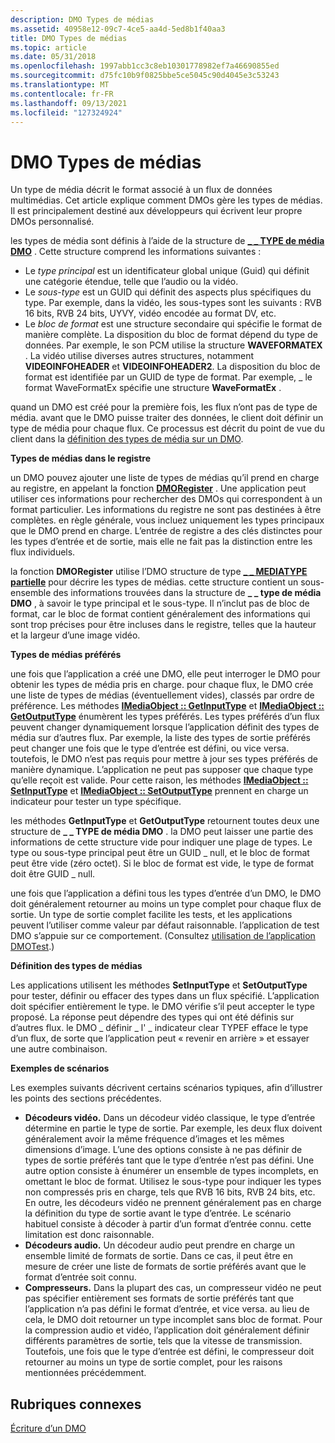 ```yaml
---
description: DMO Types de médias
ms.assetid: 40958e12-09c7-4ce5-aa4d-5ed8b1f40aa3
title: DMO Types de médias
ms.topic: article
ms.date: 05/31/2018
ms.openlocfilehash: 1997abb1cc3c8eb10301778982ef7a46690855ed
ms.sourcegitcommit: d75fc10b9f0825bbe5ce5045c90d4045e3c53243
ms.translationtype: MT
ms.contentlocale: fr-FR
ms.lasthandoff: 09/13/2021
ms.locfileid: "127324924"
---
```

# <a name="dmo-media-types"></a>DMO Types de médias

Un type de média décrit le format associé à un flux de données multimédias. Cet article explique comment DMOs gère les types de médias. Il est principalement destiné aux développeurs qui écrivent leur propre DMOs personnalisé.

les types de média sont définis à l’aide de la structure de [**\_ \_ TYPE de média DMO**](/previous-versions/windows/desktop/api/mediaobj/ns-mediaobj-dmo_media_type) . Cette structure comprend les informations suivantes :

-   Le *type principal* est un identificateur global unique (Guid) qui définit une catégorie étendue, telle que l’audio ou la vidéo.
-   Le *sous-type* est un GUID qui définit des aspects plus spécifiques du type. Par exemple, dans la vidéo, les sous-types sont les suivants : RVB 16 bits, RVB 24 bits, UYVY, vidéo encodée au format DV, etc.
-   Le *bloc de format* est une structure secondaire qui spécifie le format de manière complète. La disposition du bloc de format dépend du type de données. Par exemple, le son PCM utilise la structure **WAVEFORMATEX** . La vidéo utilise diverses autres structures, notamment **VIDEOINFOHEADER** et **VIDEOINFOHEADER2**. La disposition du bloc de format est identifiée par un GUID de type de format. Par exemple, \_ le format WaveFormatEx spécifie une structure **WaveFormatEx** .

quand un DMO est créé pour la première fois, les flux n’ont pas de type de média. avant que le DMO puisse traiter des données, le client doit définir un type de média pour chaque flux. Ce processus est décrit du point de vue du client dans la [définition des types de média sur un DMO](setting-media-types-on-a-dmo.md).

**Types de médias dans le registre**

un DMO pouvez ajouter une liste de types de médias qu’il prend en charge au registre, en appelant la fonction [**DMORegister**](/previous-versions/windows/desktop/api/Dmoreg/nf-dmoreg-dmoregister) . Une application peut utiliser ces informations pour rechercher des DMOs qui correspondent à un format particulier. Les informations du registre ne sont pas destinées à être complètes. en règle générale, vous incluez uniquement les types principaux que le DMO prend en charge. L’entrée de registre a des clés distinctes pour les types d’entrée et de sortie, mais elle ne fait pas la distinction entre les flux individuels.

la fonction **DMORegister** utilise l’DMO structure de type [**\_ \_ MEDIATYPE partielle**](/previous-versions/windows/desktop/api/Dmoreg/ns-dmoreg-dmo_partial_mediatype) pour décrire les types de médias. cette structure contient un sous-ensemble des informations trouvées dans la structure de **\_ \_ type de média DMO** , à savoir le type principal et le sous-type. Il n’inclut pas de bloc de format, car le bloc de format contient généralement des informations qui sont trop précises pour être incluses dans le registre, telles que la hauteur et la largeur d’une image vidéo.

**Types de médias préférés**

une fois que l’application a créé une DMO, elle peut interroger le DMO pour obtenir les types de média pris en charge. pour chaque flux, le DMO crée une liste de types de médias (éventuellement vides), classés par ordre de préférence. Les méthodes [**IMediaObject :: GetInputType**](/previous-versions/windows/desktop/api/Mediaobj/nf-mediaobj-imediaobject-getinputtype) et [**IMediaObject :: GetOutputType**](/previous-versions/windows/desktop/api/Mediaobj/nf-mediaobj-imediaobject-getoutputtype) énumèrent les types préférés. Les types préférés d’un flux peuvent changer dynamiquement lorsque l’application définit des types de média sur d’autres flux. Par exemple, la liste des types de sortie préférés peut changer une fois que le type d’entrée est défini, ou vice versa. toutefois, le DMO n’est pas requis pour mettre à jour ses types préférés de manière dynamique. L’application ne peut pas supposer que chaque type qu’elle reçoit est valide. Pour cette raison, les méthodes [**IMediaObject :: SetInputType**](/previous-versions/windows/desktop/api/Mediaobj/nf-mediaobj-imediaobject-setinputtype) et [**IMediaObject :: SetOutputType**](/previous-versions/windows/desktop/api/Mediaobj/nf-mediaobj-imediaobject-setoutputtype) prennent en charge un indicateur pour tester un type spécifique.

les méthodes **GetInputType** et **GetOutputType** retournent toutes deux une structure de **\_ \_ TYPE de média DMO** . la DMO peut laisser une partie des informations de cette structure vide pour indiquer une plage de types. Le type ou sous-type principal peut être un GUID \_ null, et le bloc de format peut être vide (zéro octet). Si le bloc de format est vide, le type de format doit être GUID \_ null.

une fois que l’application a défini tous les types d’entrée d’un DMO, le DMO doit généralement retourner au moins un type complet pour chaque flux de sortie. Un type de sortie complet facilite les tests, et les applications peuvent l’utiliser comme valeur par défaut raisonnable. l’application de test DMO s’appuie sur ce comportement. (Consultez [utilisation de l’application DMOTest](using-the-dmotest-application.md).)

**Définition des types de médias**

Les applications utilisent les méthodes **SetInputType** et **SetOutputType** pour tester, définir ou effacer des types dans un flux spécifié. L’application doit spécifier entièrement le type. le DMO vérifie s’il peut accepter le type proposé. La réponse peut dépendre des types qui ont été définis sur d’autres flux. le DMO \_ définir \_ l' \_ indicateur clear TYPEF efface le type d’un flux, de sorte que l’application peut « revenir en arrière » et essayer une autre combinaison.

**Exemples de scénarios**

Les exemples suivants décrivent certains scénarios typiques, afin d’illustrer les points des sections précédentes.

-   **Décodeurs vidéo.** Dans un décodeur vidéo classique, le type d’entrée détermine en partie le type de sortie. Par exemple, les deux flux doivent généralement avoir la même fréquence d’images et les mêmes dimensions d’image. L’une des options consiste à ne pas définir de types de sortie préférés tant que le type d’entrée n’est pas défini. Une autre option consiste à énumérer un ensemble de types incomplets, en omettant le bloc de format. Utilisez le sous-type pour indiquer les types non compressés pris en charge, tels que RVB 16 bits, RVB 24 bits, etc. En outre, les décodeurs vidéo ne prennent généralement pas en charge la définition du type de sortie avant le type d’entrée. Le scénario habituel consiste à décoder à partir d’un format d’entrée connu. cette limitation est donc raisonnable.
-   **Décodeurs audio.** Un décodeur audio peut prendre en charge un ensemble limité de formats de sortie. Dans ce cas, il peut être en mesure de créer une liste de formats de sortie préférés avant que le format d’entrée soit connu.
-   **Compresseurs.** Dans la plupart des cas, un compresseur vidéo ne peut pas spécifier entièrement ses formats de sortie préférés tant que l’application n’a pas défini le format d’entrée, et vice versa. au lieu de cela, le DMO doit retourner un type incomplet sans bloc de format. Pour la compression audio et vidéo, l’application doit généralement définir différents paramètres de sortie, tels que la vitesse de transmission. Toutefois, une fois que le type d’entrée est défini, le compresseur doit retourner au moins un type de sortie complet, pour les raisons mentionnées précédemment.

## <a name="related-topics"></a>Rubriques connexes

<dl> <dt>

[Écriture d’un DMO](writing-a-dmo.md)
</dt> </dl>

 

 



